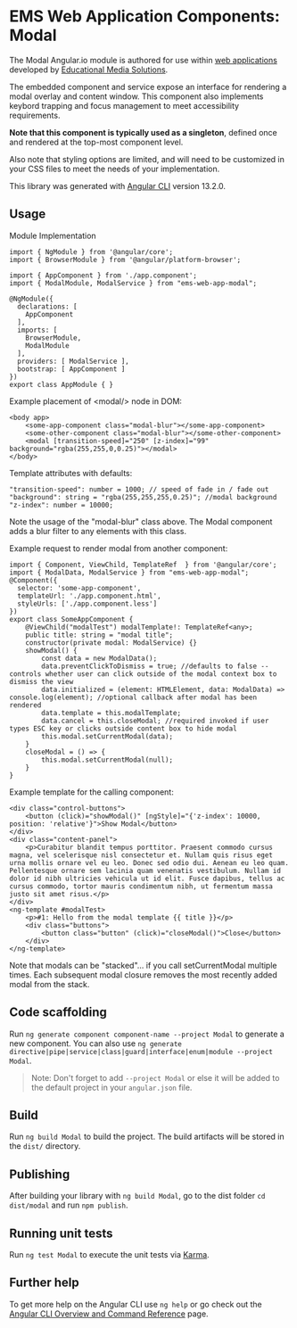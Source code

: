 # EMS Web Application Components: Modal

The Modal Angular.io module is authored for use within [web applications](https://github.com/spencech/ems-web-app-template) developed by [Educational Media Solutions](https://educationalmediasolutions.com).

The embedded component and service expose an interface for rendering a modal overlay and content window. This component also implements keybord trapping and focus management to meet accessibility requirements.

**Note that this component is typically used as a singleton**, defined once and rendered at the top-most component level.

Also note that styling options are limited, and will need to be customized in your CSS files to meet the needs of your implementation.

This library was generated with [Angular CLI](https://github.com/angular/angular-cli) version 13.2.0.


## Usage

Module Implementation

	import { NgModule } from '@angular/core';
	import { BrowserModule } from '@angular/platform-browser';

	import { AppComponent } from './app.component';
	import { ModalModule, ModalService } from "ems-web-app-modal";

	@NgModule({
	  declarations: [
	    AppComponent
	  ],
	  imports: [
	    BrowserModule,
	    ModalModule
	  ],
	  providers: [ ModalService ],
	  bootstrap: [ AppComponent ]
	})
	export class AppModule { }

Example placement of &lt;modal/&gt; node in DOM:

	<body app>
		<some-app-component class="modal-blur"></some-app-component>
		<some-other-component class="modal-blur"></some-other-component>
		<modal [transition-speed]="250" [z-index]="99" background="rgba(255,255,0,0.25)"></modal>
	</body>

Template attributes with defaults:

	"transition-speed": number = 1000; // speed of fade in / fade out
	"background": string = "rgba(255,255,255,0.25)"; //modal background
	"z-index": number = 10000;

Note the usage of the "modal-blur" class above. The Modal component adds a blur filter to any elements with this class. 

Example request to render modal from another component:
	
	import { Component, ViewChild, TemplateRef  } from '@angular/core';
	import { ModalData, ModalService } from "ems-web-app-modal";
	@Component({
	  selector: 'some-app-component',
	  templateUrl: './app.component.html',
	  styleUrls: ['./app.component.less']
	})
	export class SomeAppComponent {
		@ViewChild("modalTest") modalTemplate!: TemplateRef<any>;
		public title: string = "modal title";
		constructor(private modal: ModalService) {}
		showModal() {
			const data = new ModalData();
			data.preventClickToDismiss = true; //defaults to false -- controls whether user can click outside of the modal context box to dismiss the view
			data.initialized = (element: HTMLElement, data: ModalData) => console.log(element); //optional callback after modal has been rendered
			data.template = this.modalTemplate;
			data.cancel = this.closeModal; //required invoked if user types ESC key or clicks outside content box to hide modal
			this.modal.setCurrentModal(data);
		}
		closeModal = () => {
			this.modal.setCurrentModal(null);
		}
	}


Example template for the calling component:

	<div class="control-buttons">
		<button (click)="showModal()" [ngStyle]="{'z-index': 10000, position: 'relative'}">Show Modal</button>
	</div>
	<div class="content-panel">
		<p>Curabitur blandit tempus porttitor. Praesent commodo cursus magna, vel scelerisque nisl consectetur et. Nullam quis risus eget urna mollis ornare vel eu leo. Donec sed odio dui. Aenean eu leo quam. Pellentesque ornare sem lacinia quam venenatis vestibulum. Nullam id dolor id nibh ultricies vehicula ut id elit. Fusce dapibus, tellus ac cursus commodo, tortor mauris condimentum nibh, ut fermentum massa justo sit amet risus.</p>
	</div>
	<ng-template #modalTest>
		<p>#1: Hello from the modal template {{ title }}</p>
		<div class="buttons">
			<button class="button" (click)="closeModal()">Close</button>
		</div>
	</ng-template>

Note that modals can be "stacked"... if you call setCurrentModal multiple times. Each subsequent modal closure removes the most recently added modal from the stack.

## Code scaffolding

Run `ng generate component component-name --project Modal` to generate a new component. You can also use `ng generate directive|pipe|service|class|guard|interface|enum|module --project Modal`.
> Note: Don't forget to add `--project Modal` or else it will be added to the default project in your `angular.json` file. 

## Build

Run `ng build Modal` to build the project. The build artifacts will be stored in the `dist/` directory.

## Publishing

After building your library with `ng build Modal`, go to the dist folder `cd dist/modal` and run `npm publish`.

## Running unit tests

Run `ng test Modal` to execute the unit tests via [Karma](https://karma-runner.github.io).

## Further help

To get more help on the Angular CLI use `ng help` or go check out the [Angular CLI Overview and Command Reference](https://angular.io/cli) page.
